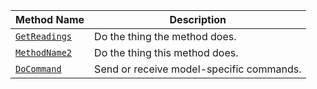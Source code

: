 Method Name | Description
----------- | -----------
[`GetReadings`](#getreadings) | Do the thing the method does.
[`MethodName2`](#methodname2) | Do the thing this method does.
[`DoCommand`](/build/configure/components/encoder/#docommand) | Send or receive model-specific commands.
